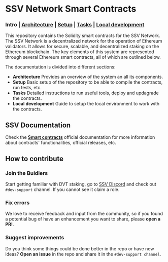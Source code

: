 # SSV Network Smart Contracts

### Intro | [Architecture](architecture.md) | [Setup](setup.md) | [Tasks](tasks.md) | [Local development](local-dev.md)

This repository contains the Solidity smart contracts for the SSV Network. The SSV Network is a decentralized network for the operation of Ethereum validators. It allows for secure, scalable, and decentralized staking on the Ethereum blockchain. The key elements of this system are represented through several Ethereum smart contracts, all of which are outlined below.

The documentation is divided into different sections:

- **Architecture** Provides an overview of the system an all its components.
- **Setup** Basic setup of the repository to be able to compile the contracts, run tests, etc.
- **Tasks** Detailed instructions to run useful tools, deploy and updagrade the contracts.
- **Local development** Guide to setup the local environment to work with the contracts.

## SSV Documentation

Check the **[Smart contracts](https://docs.ssv.network/developers/smart-contracts)** official documentation for more information about contracts' functionalities, official releases, etc.

## How to contribute

### Join the Buidlers

Start getting familiar with DVT staking, go to [SSV Discord](https://discord.gg/invite/ssvnetworkofficial) and check out `#dev-support` channel. If you cannot see it claim a role.

### Fix errors

We love to receive feedback and input from the community, so if you found a potential bug of have an enhancement you want to share, please **open a PR!**.

### Suggest improvements

Do you think some things could be done better in the repo or have new ideas?
**Open an issue** in the repo and share it in the `#dev-support channel`.
